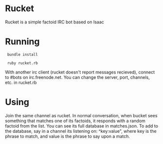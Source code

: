 Rucket
======
Rucket is a simple factoid IRC bot based on Isaac

Running
=======

     bundle install

     ruby rucket.rb


With another irc client (rucket doesn't report messages recieved), connect to #bots on irc.freenode.net. You can change the server, port, channels, etc. in rucket.rb


Using
=====
Join the same channel as rucket. In normal conversation, when bucket sees something that matches one of its factoids, it responds with a random factoid from the list. You can see its full database in matches.json. To add to the database, say in a channel its listening on: ^key:value", where key is the phrase to match, and value is the phrase to say upon a match.
